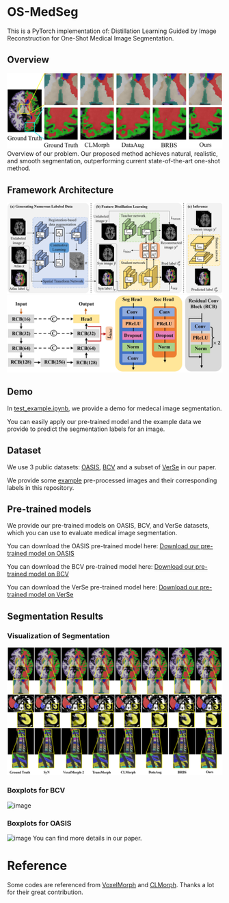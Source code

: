 # OS-MedSeg
This is a PyTorch implementation of: Distillation Learning Guided by Image Reconstruction for One-Shot Medical Image Segmentation.
## Overview 
![image](https://github.com/NoviceFodder/OS-MedSeg/blob/main/figuers/intro.png)
Overview of our problem. Our proposed method achieves natural, realistic, and smooth segmentation, outperforming current state-of-the-art one-shot method.
## Framework Architecture
![image](https://github.com/NoviceFodder/OS-MedSeg/blob/main/figuers/Framework.png)
![image](https://github.com/NoviceFodder/OS-MedSeg/blob/main/figuers/unet_detail.png)
## Demo
In [test_example.ipynb](https://github.com/NoviceFodder/OS-MedSeg/blob/main/test_example.ipynb), we provide a demo for medecal image segmentation. 

You can easily apply our pre-trained model and the example data we provide to predict the segmentation labels for an image.
## Dataset
We use 3 public datasets: [OASIS](https://github.com/adalca/medical-datasets/blob/master/neurite-oasis.md), [BCV](https://cloud.imi.uni-luebeck.de/s/nAHdcPDPbBsNrgX/download) and a subset of [VerSe](https://github.com/anjany/verse) in our paper. 

We provide some [example](https://github.com/NoviceFodder/OS-MedSeg/tree/main/data) pre-processed images and their corresponding labels in this repository.
## Pre-trained models
We provide our pre-trained models on OASIS, BCV, and VerSe datasets, which you can use to evaluate medical image segmentation.

You can download the OASIS pre-trained model here: [Download our pre-trained model on OASIS](https://drive.google.com/file/d/1zEt8aLy22FMb2lGZnYRT4u2B2cEIeeX4/view?usp=drive_link)

You can download the BCV pre-trained model here: [Download our pre-trained model on BCV](https://drive.google.com/file/d/1CjGejST1QTAJ715qtly_IHX_bXzoIPtR/view?usp=drive_link)

You can download the VerSe pre-trained model here: [Download our pre-trained model on VerSe](https://drive.google.com/file/d/1sHApcMk8ZMmIhI-S_Jk32YEf7nyKcZyx/view?usp=drive_link)
## Segmentation Results
### Visualization of Segmentation
![image](https://github.com/NoviceFodder/OS-MedSeg/blob/main/figuers/res_main.png)
### Boxplots for BCV
![image](https://github.com/NoviceFodder/OS-MedSeg/blob/main/figures/bcv_boxplots.png)
### Boxplots for OASIS
![image](https://github.com/NoviceFodder/OS-MedSeg/blob/main/figures/OASIS_boxplots.png)
You can find more details in our paper.
# Reference
Some codes are referenced from [VoxelMorph](https://github.com/voxelmorph/voxelmorph) and [CLMorph](https://github.com/lihaoliu-cambridge/unsupervised-medical-image-segmentation). Thanks a lot for their great contribution.

